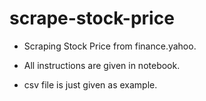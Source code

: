 # scrape-stock-price

- Scraping Stock Price from finance.yahoo.

- All instructions are given in notebook.

- csv file is just given as example.
